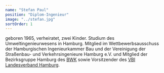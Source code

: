 ```yaml
---
name: "Stefan Paul"
position: "Diplom-Ingenieur"
image: "../stefan.jpg"
sortOrder: 1
---
```


geboren 1965, verheiratet, zwei Kinder. Studium des Umweltingenieurwesens in Hamburg. Mitglied im Wettbewerbs­ausschuss der Hamburgischen Ingenieurkammer Bau und der Vereinigung der Straßenbau- und Verkehrsingenieure Hamburg e.V. und Mitglied der Bezirksgruppe Hamburg des [BWK](https://bwk-bund.de/) sowie Vorsitzender des [VBI Landesverband Hamburg](http://www.vbi.de/landesverbaende/hamburg/).
